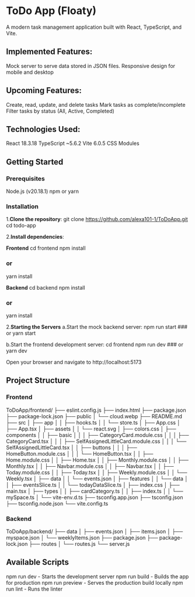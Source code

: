 # ToDo App (Floaty)
A modern task management application built with React, TypeScript, and Vite.

## Implemented Features:
Mock server to serve data stored in JSON files. 
Responsive design for mobile and desktop

## Upcoming Features:
Create, read, update, and delete tasks
Mark tasks as complete/incomplete
Filter tasks by status (All, Active, Completed)

## Technologies Used:
React 18.3.18
TypeScript ~5.6.2
Vite 6.0.5
CSS Modules

## Getting Started

### Prerequisites
Node.js (v20.18.1)
npm or yarn

### Installation

1.**Clone the repository**:
git clone https://github.com/alexa101-1/ToDoApp.git
cd todo-app

2.**Install dependencies**:

**Frontend**
cd frontend
npm install
### or
yarn install

**Backend**
cd backend
npm install
### or
yarn install



2.**Starting the Servers**
  a.Start the mock backend server:
    npm run start
    ### or
    yarn start
    
  b.Start the frontend development server:
    cd frontend
    npm run dev
    ### or
    yarn dev

Open your browser and navigate to http://localhost:5173


## Project Structure

### Frontend

ToDoApp/frontend/
├── eslint.config.js
├── index.html
├── package.json
├── package-lock.json
├── public
│   └── cloud.webp
├── README.md
├── src
│   ├── app
│   │   ├── hooks.ts
│   │   └── store.ts
│   ├── App.css
│   ├── App.tsx
│   ├── assets
│   │   └── react.svg
│   ├── colors.css
│   ├── components
│   │   ├── basic
│   │   │   ├── CategoryCard.module.css
│   │   │   ├── CategoryCard.tsx
│   │   │   ├── SelfAssignedLittleCard.module.css
│   │   │   └── SelfAssignedLittleCard.tsx
│   │   ├── buttons
│   │   │   ├── HomeButton.module.css
│   │   │   └── HomeButton.tsx
│   │   ├── Home.module.css
│   │   ├── Home.tsx
│   │   ├── Monthly.module.css
│   │   ├── Monthly.tsx
│   │   ├── Navbar.module.css
│   │   ├── Navbar.tsx
│   │   ├── Today.module.css
│   │   ├── Today.tsx
│   │   ├── Weekly.module.css
│   │   └── Weekly.tsx
│   ├── data
│   │   └── events.json
│   ├── features
│   │   └── data
│   │       ├── eventsSlice.ts
│   │       └── todayDataSlice.ts
│   ├── index.css
│   ├── main.tsx
│   ├── types
│   │   ├── cardCategory.ts
│   │   ├── index.ts
│   │   └── mySpace.ts
│   └── vite-env.d.ts
├── tsconfig.app.json
├── tsconfig.json
├── tsconfig.node.json
└── vite.config.ts


### Backend

ToDoApp/backend/
├── data
│   ├── events.json
│   ├── items.json
│   ├── myspace.json
│   └── weeklyItems.json
├── package.json
├── package-lock.json
├── routes
│   └── routes.js
└── server.js

## Available Scripts

npm run dev - Starts the development server
npm run build - Builds the app for production
npm run preview - Serves the production build locally
npm run lint - Runs the linter




